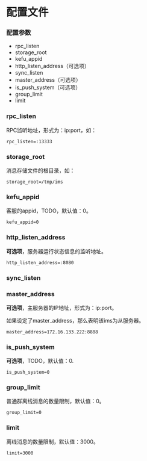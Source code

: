 # 配置文件

### 配置参数

* rpc_listen
* storage_root
* kefu_appid
* http_listen_address（可选项）
* sync_listen
* master_address（可选项）
* is_push_system（可选项）
* group_limit
* limit

### rpc_listen

RPC监听地址，形式为：ip:port，如：

```
rpc_listen=:13333
```

### storage_root

消息存储文件的根目录，如：

```
storage_root=/tmp/ims
```

### kefu_appid

客服的appid，TODO，默认值：0。

```
kefu_appid=0
```

### http_listen_address

**可选项**，服务器运行状态信息的监听地址。

```
http_listen_address=:8080
```

### sync_listen



### master_address

**可选项**，主服务器的IP地址，形式为：ip:port。

如果设定了master_address，那么表明该ims为从服务器。

```
master_address=172.16.133.222:8888
```

### is_push_system

**可选项**，TODO，默认值：0.

```
is_push_system=0
```

### group_limit

普通群离线消息的数量限制，默认值：0。

```
group_limit=0
```

### limit

离线消息的数量限制，默认值：3000。

```
limit=3000
```